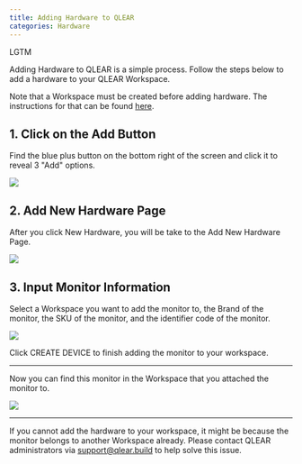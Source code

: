 ```yaml
---
title: Adding Hardware to QLEAR
categories: Hardware
---
```

LGTM

Adding Hardware to QLEAR is a simple process. Follow the steps below to add a hardware to your QLEAR Workspace. 

Note that a Workspace must be created before adding hardware. The instructions for that can be found [here](/How-to-Sign-In).

## 1. Click on the Add Button

Find the blue plus button on the bottom right of the screen and click it to reveal 3 "Add" options.

![](https://cloud.githubusercontent.com/assets/26155270/23735055/417b9908-04be-11e7-8431-026447035aa6.jpg)

## 2. Add New Hardware Page

After you click New Hardware, you will be take to the Add New Hardware Page.

![](https://cloud.githubusercontent.com/assets/26155270/23735108/a6009fc2-04be-11e7-99e7-de4689720512.png)

## 3. Input Monitor Information

Select a Workspace you want to add the monitor to, the Brand of the monitor, the SKU of the monitor, and the identifier code of the monitor.

![](https://cloud.githubusercontent.com/assets/26155270/23735208/24ee5f90-04bf-11e7-9532-ae4cc209b85c.png)

Click CREATE DEVICE to finish adding the monitor to your workspace.

-------

Now you can find this monitor in the Workspace that you attached the monitor to.  

![](https://cloud.githubusercontent.com/assets/26155270/23735627/aeeb7e60-04c1-11e7-84c6-f39d437f129f.jpg)

--------

If you cannot add the hardware to your workspace, it might be because the monitor belongs to another Workspace already. Please contact QLEAR administrators via support@qlear.build to help solve this issue.
